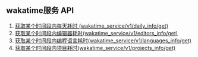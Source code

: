 ## wakatime服务 API

1. [获取某个时间段内每天耗时 (wakatime_service/v1/daily_info/get)](../wakatime_service/daily_total_info)
2. [获取某个时间段内编辑器耗时(wakatime_service/v1/editors_info/get)](../wakatime_service/editors_info)
3. [获取某个时间段内编程语言耗时(wakatime_service/v1/languages_info/get)](../wakatime_service/languages_info)
4. [获取某个时间段内项目耗时(wakatime_service/v1/projects_info/get)](../wakatime_service/languages_info)